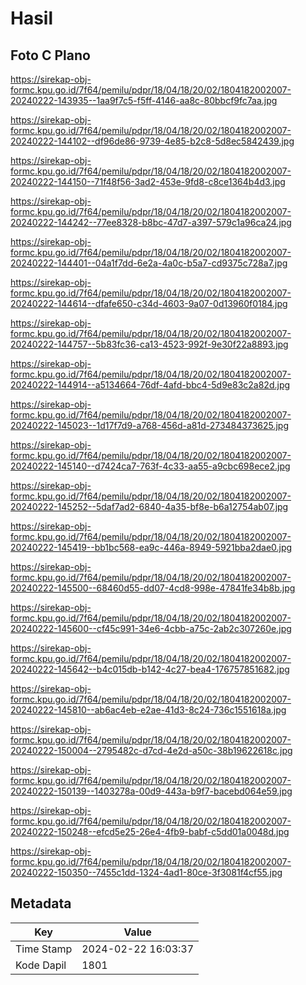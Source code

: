 # Hasil

## Foto C Plano

https://sirekap-obj-formc.kpu.go.id/7f64/pemilu/pdpr/18/04/18/20/02/1804182002007-20240222-143935--1aa9f7c5-f5ff-4146-aa8c-80bbcf9fc7aa.jpg

https://sirekap-obj-formc.kpu.go.id/7f64/pemilu/pdpr/18/04/18/20/02/1804182002007-20240222-144102--df96de86-9739-4e85-b2c8-5d8ec5842439.jpg

https://sirekap-obj-formc.kpu.go.id/7f64/pemilu/pdpr/18/04/18/20/02/1804182002007-20240222-144150--71f48f56-3ad2-453e-9fd8-c8ce1364b4d3.jpg

https://sirekap-obj-formc.kpu.go.id/7f64/pemilu/pdpr/18/04/18/20/02/1804182002007-20240222-144242--77ee8328-b8bc-47d7-a397-579c1a96ca24.jpg

https://sirekap-obj-formc.kpu.go.id/7f64/pemilu/pdpr/18/04/18/20/02/1804182002007-20240222-144401--04a1f7dd-6e2a-4a0c-b5a7-cd9375c728a7.jpg

https://sirekap-obj-formc.kpu.go.id/7f64/pemilu/pdpr/18/04/18/20/02/1804182002007-20240222-144614--dfafe650-c34d-4603-9a07-0d13960f0184.jpg

https://sirekap-obj-formc.kpu.go.id/7f64/pemilu/pdpr/18/04/18/20/02/1804182002007-20240222-144757--5b83fc36-ca13-4523-992f-9e30f22a8893.jpg

https://sirekap-obj-formc.kpu.go.id/7f64/pemilu/pdpr/18/04/18/20/02/1804182002007-20240222-144914--a5134664-76df-4afd-bbc4-5d9e83c2a82d.jpg

https://sirekap-obj-formc.kpu.go.id/7f64/pemilu/pdpr/18/04/18/20/02/1804182002007-20240222-145023--1d17f7d9-a768-456d-a81d-273484373625.jpg

https://sirekap-obj-formc.kpu.go.id/7f64/pemilu/pdpr/18/04/18/20/02/1804182002007-20240222-145140--d7424ca7-763f-4c33-aa55-a9cbc698ece2.jpg

https://sirekap-obj-formc.kpu.go.id/7f64/pemilu/pdpr/18/04/18/20/02/1804182002007-20240222-145252--5daf7ad2-6840-4a35-bf8e-b6a12754ab07.jpg

https://sirekap-obj-formc.kpu.go.id/7f64/pemilu/pdpr/18/04/18/20/02/1804182002007-20240222-145419--bb1bc568-ea9c-446a-8949-5921bba2dae0.jpg

https://sirekap-obj-formc.kpu.go.id/7f64/pemilu/pdpr/18/04/18/20/02/1804182002007-20240222-145500--68460d55-dd07-4cd8-998e-47841fe34b8b.jpg

https://sirekap-obj-formc.kpu.go.id/7f64/pemilu/pdpr/18/04/18/20/02/1804182002007-20240222-145600--cf45c991-34e6-4cbb-a75c-2ab2c307260e.jpg

https://sirekap-obj-formc.kpu.go.id/7f64/pemilu/pdpr/18/04/18/20/02/1804182002007-20240222-145642--b4c015db-b142-4c27-bea4-176757851682.jpg

https://sirekap-obj-formc.kpu.go.id/7f64/pemilu/pdpr/18/04/18/20/02/1804182002007-20240222-145810--ab6ac4eb-e2ae-41d3-8c24-736c1551618a.jpg

https://sirekap-obj-formc.kpu.go.id/7f64/pemilu/pdpr/18/04/18/20/02/1804182002007-20240222-150004--2795482c-d7cd-4e2d-a50c-38b19622618c.jpg

https://sirekap-obj-formc.kpu.go.id/7f64/pemilu/pdpr/18/04/18/20/02/1804182002007-20240222-150139--1403278a-00d9-443a-b9f7-bacebd064e59.jpg

https://sirekap-obj-formc.kpu.go.id/7f64/pemilu/pdpr/18/04/18/20/02/1804182002007-20240222-150248--efcd5e25-26e4-4fb9-babf-c5dd01a0048d.jpg

https://sirekap-obj-formc.kpu.go.id/7f64/pemilu/pdpr/18/04/18/20/02/1804182002007-20240222-150350--7455c1dd-1324-4ad1-80ce-3f3081f4cf55.jpg


## Metadata

| Key        | Value               |
| ---------- | ------------------- |
| Time Stamp | 2024-02-22 16:03:37 |
| Kode Dapil | 1801                |




